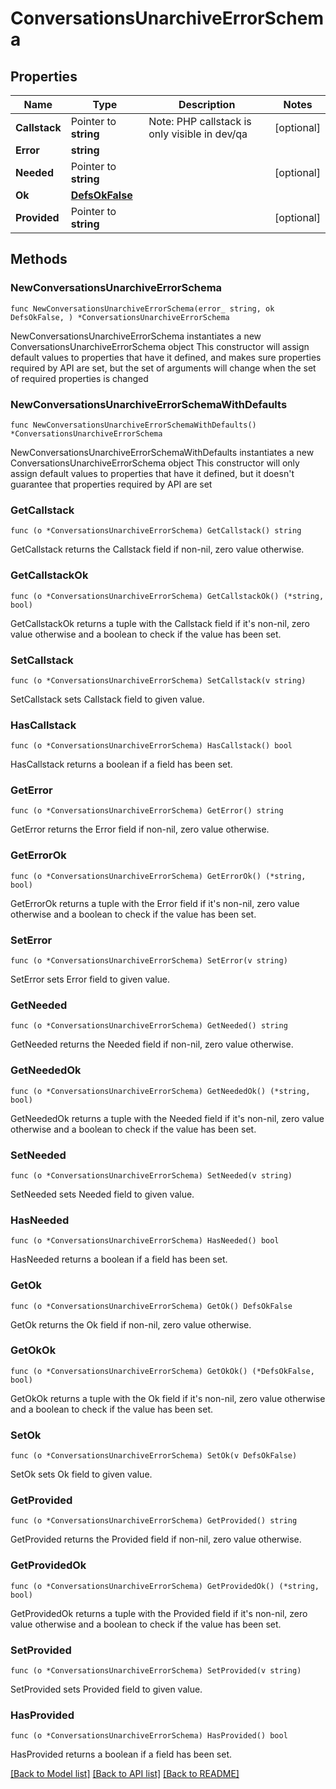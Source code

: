 # ConversationsUnarchiveErrorSchema

## Properties

Name | Type | Description | Notes
------------ | ------------- | ------------- | -------------
**Callstack** | Pointer to **string** | Note: PHP callstack is only visible in dev/qa | [optional] 
**Error** | **string** |  | 
**Needed** | Pointer to **string** |  | [optional] 
**Ok** | [**DefsOkFalse**](DefsOkFalse.md) |  | 
**Provided** | Pointer to **string** |  | [optional] 

## Methods

### NewConversationsUnarchiveErrorSchema

`func NewConversationsUnarchiveErrorSchema(error_ string, ok DefsOkFalse, ) *ConversationsUnarchiveErrorSchema`

NewConversationsUnarchiveErrorSchema instantiates a new ConversationsUnarchiveErrorSchema object
This constructor will assign default values to properties that have it defined,
and makes sure properties required by API are set, but the set of arguments
will change when the set of required properties is changed

### NewConversationsUnarchiveErrorSchemaWithDefaults

`func NewConversationsUnarchiveErrorSchemaWithDefaults() *ConversationsUnarchiveErrorSchema`

NewConversationsUnarchiveErrorSchemaWithDefaults instantiates a new ConversationsUnarchiveErrorSchema object
This constructor will only assign default values to properties that have it defined,
but it doesn't guarantee that properties required by API are set

### GetCallstack

`func (o *ConversationsUnarchiveErrorSchema) GetCallstack() string`

GetCallstack returns the Callstack field if non-nil, zero value otherwise.

### GetCallstackOk

`func (o *ConversationsUnarchiveErrorSchema) GetCallstackOk() (*string, bool)`

GetCallstackOk returns a tuple with the Callstack field if it's non-nil, zero value otherwise
and a boolean to check if the value has been set.

### SetCallstack

`func (o *ConversationsUnarchiveErrorSchema) SetCallstack(v string)`

SetCallstack sets Callstack field to given value.

### HasCallstack

`func (o *ConversationsUnarchiveErrorSchema) HasCallstack() bool`

HasCallstack returns a boolean if a field has been set.

### GetError

`func (o *ConversationsUnarchiveErrorSchema) GetError() string`

GetError returns the Error field if non-nil, zero value otherwise.

### GetErrorOk

`func (o *ConversationsUnarchiveErrorSchema) GetErrorOk() (*string, bool)`

GetErrorOk returns a tuple with the Error field if it's non-nil, zero value otherwise
and a boolean to check if the value has been set.

### SetError

`func (o *ConversationsUnarchiveErrorSchema) SetError(v string)`

SetError sets Error field to given value.


### GetNeeded

`func (o *ConversationsUnarchiveErrorSchema) GetNeeded() string`

GetNeeded returns the Needed field if non-nil, zero value otherwise.

### GetNeededOk

`func (o *ConversationsUnarchiveErrorSchema) GetNeededOk() (*string, bool)`

GetNeededOk returns a tuple with the Needed field if it's non-nil, zero value otherwise
and a boolean to check if the value has been set.

### SetNeeded

`func (o *ConversationsUnarchiveErrorSchema) SetNeeded(v string)`

SetNeeded sets Needed field to given value.

### HasNeeded

`func (o *ConversationsUnarchiveErrorSchema) HasNeeded() bool`

HasNeeded returns a boolean if a field has been set.

### GetOk

`func (o *ConversationsUnarchiveErrorSchema) GetOk() DefsOkFalse`

GetOk returns the Ok field if non-nil, zero value otherwise.

### GetOkOk

`func (o *ConversationsUnarchiveErrorSchema) GetOkOk() (*DefsOkFalse, bool)`

GetOkOk returns a tuple with the Ok field if it's non-nil, zero value otherwise
and a boolean to check if the value has been set.

### SetOk

`func (o *ConversationsUnarchiveErrorSchema) SetOk(v DefsOkFalse)`

SetOk sets Ok field to given value.


### GetProvided

`func (o *ConversationsUnarchiveErrorSchema) GetProvided() string`

GetProvided returns the Provided field if non-nil, zero value otherwise.

### GetProvidedOk

`func (o *ConversationsUnarchiveErrorSchema) GetProvidedOk() (*string, bool)`

GetProvidedOk returns a tuple with the Provided field if it's non-nil, zero value otherwise
and a boolean to check if the value has been set.

### SetProvided

`func (o *ConversationsUnarchiveErrorSchema) SetProvided(v string)`

SetProvided sets Provided field to given value.

### HasProvided

`func (o *ConversationsUnarchiveErrorSchema) HasProvided() bool`

HasProvided returns a boolean if a field has been set.


[[Back to Model list]](../README.md#documentation-for-models) [[Back to API list]](../README.md#documentation-for-api-endpoints) [[Back to README]](../README.md)


